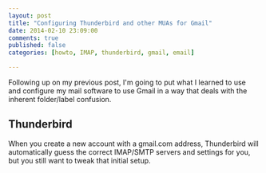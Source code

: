 ```yaml
---
layout: post
title: "Configuring Thunderbird and other MUAs for Gmail"
date: 2014-02-10 23:09:00
comments: true
published: false
categories: [howto, IMAP, thunderbird, gmail, email]

---
```


Following up on my previous post, I'm going to put what I learned to use and configure my mail software to use Gmail in a way that deals with the inherent folder/label confusion.

<!-- more -->
## Thunderbird

When you create a new account with a gmail.com address, Thunderbird will automatically guess the correct IMAP/SMTP servers and settings for you, but you still want to tweak that initial setup.
